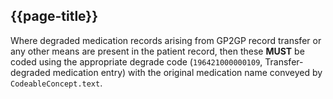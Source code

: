 ## {{page-title}}

Where degraded medication records arising from GP2GP record transfer or any other means are present in the patient record, then these <strong>MUST</strong> be coded using the appropriate degrade code (<code class="highlighter-rouge">196421000000109</code>, Transfer-degraded medication entry) with the original medication name conveyed by <code class="highlighter-rouge">CodeableConcept.text</code>.
